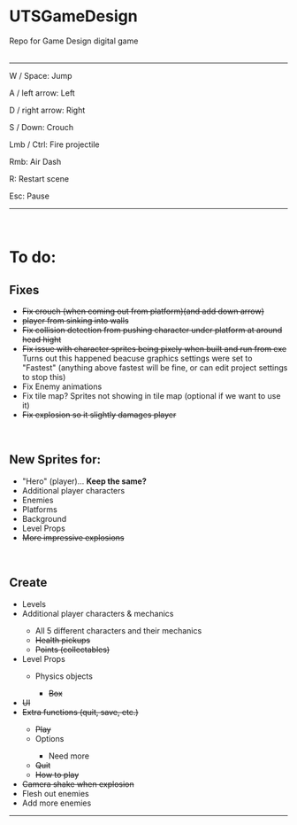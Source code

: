 # UTSGameDesign
Repo for Game Design digital game
<br>
<br>
<hr>

W / Space:        Jump

A / left arrow:   Left

D / right arrow:  Right

S / Down:         Crouch

Lmb / Ctrl:       Fire projectile

Rmb:              Air Dash

R:                Restart scene

Esc:              Pause

<hr>
<br>

<h1>To do:</h1>

<h2>Fixes</h2>
<ul>
  <li><s>Fix crouch (when coming out from platform)(and add down arrow)</s></li>
   
  <li><s> player from sinking into walls</s></li>
  
  <li><s>Fix collision detection from pushing character under platform at around head hight</s></li>
  
  <li><s>Fix issue with character sprites being pixely when built and run from exe</s> Turns out this happened beacuse graphics settings were set to "Fastest" (anything above fastest will be fine, or can edit project settings to stop this)</li>
  
  <li>Fix Enemy animations</li>
  
  <li>Fix tile map? Sprites not showing in tile map (optional if we want to use it)</li>
  
  <li><s>Fix explosion so it slightly damages player</s></li>
</ul>
  
<br>
  <h2>New Sprites for:</h2>
  <ul>
    <li>"Hero" (player)... <b>Keep the same?</b></li>
    <li>Additional player characters</li>
    <li>Enemies</li>
    <li>Platforms</li>
    <li>Background</li>
    <li>Level Props</li>
    <li><s>More impressive explosions</s></li>
  </ul>
    
<br>    
  <h2>Create</h2>
  <ul>
    <li>Levels</li>
    <li>Additional player characters & mechanics</li>
      <ul>
        <li>All 5 different characters and their mechanics</li>
        <li><s>Health pickups</s></li>
        <li><s>Points (collectables)</s></li>
      </ul>
    <li>Level Props</li>
      <ul>
        <li>Physics objects</li>
          <ul>
            <li><s>Box</s></li>
          </ul>
      </ul>
    <li><s>UI</s></li>
    <li><s>Extra functions (quit, save, etc.)</s></li>
      <ul>
        <li><s>Play</s></li>
        <li>Options</li>
          <ul>
            <li>Need more</li>
          </ul>
        <li><s>Quit</s></li>
        <li><s>How to play</s></li>
      </ul>
    <li><s>Camera shake when explosion</s></li>
  <li>Flesh out enemies</li>
  <li>Add more enemies</li>
  </ul>
<hr>
